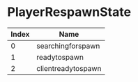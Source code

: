 # PlayerRespawnState

Index | Name
--- | ---
0 | searchingforspawn
1 | readytospawn
2 | clientreadytospawn